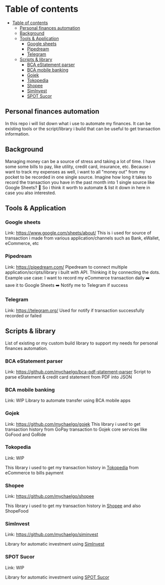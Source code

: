 # Table of contents

- [Table of contents](#table-of-contents)
  - [Personal finances automation](#personal-finances-automation)
  - [Background](#background)
  - [Tools \& Application](#tools--application)
    - [Google sheets](#google-sheets)
    - [Pipedream](#pipedream)
    - [Telegram](#telegram)
  - [Scripts \& library](#scripts--library)
    - [BCA eStatement parser](#bca-estatement-parser)
    - [BCA mobile banking](#bca-mobile-banking)
    - [Gojek](#gojek)
    - [Tokopedia](#tokopedia)
    - [Shopee](#shopee)
    - [SimInvest](#siminvest)
    - [SPOT Sucor](#spot-sucor)

## Personal finances automation

In this repo i will list down what i use to automate my finances. It can be existing tools or the script/library i build that can be useful to get transaction information.

## Background

Managing money can be a source of stress and taking a lot of time.
I have some some bills to pay, like utility, credit card, insurance, etc.
Because i want to track my expenses as well, i want to all "money out" from my pocket to be recorded in one single source.
Imagine how long it takes to record the transaction you have in the past month into 1 single source like Google Sheets? 🤔
So i think it worth to automate & list it down in here in case you also interested.

## Tools & Application

### Google sheets

Link: <https://www.google.com/sheets/about/>
This is i used for source of transaction i made from various application/channels such as Bank, eWallet, eCommerce, etc
  
### Pipedream

Link: <https://pipedream.com/>
Pipedream to connect multiple application/scripts/library i built with API. Thinking it by connecting the dots. Example use case: I want to record my eCommerce transaction daily ➡️ save it to Google Sheets ➡️ Notify me to Telegram if success

### Telegram

Link: <https://telegram.org/>
Used for notify if transaction successfully recorded or failed

## Scripts & library

List of existing or my custom build library to support my needs for personal finances automation.

### BCA eStatement parser

Link: <https://github.com/mychaelgo/bca-pdf-statement-parser>
Script to parse eStatement & credit card statement from PDF into JSON

### BCA mobile banking

Link: WIP
Library to automate transfer using BCA mobile apps

### Gojek

Link: <https://github.com/mychaelgo/gojek>
This library i used to get transaction history from GoPay transaction to Gojek core services like GoFood and GoRide

### Tokopedia

Link: WIP

This library i used to get my transaction history in [Tokopedia](https://www.tokopedia.com/) from eCommerce to bills payment

### Shopee

Link: <https://github.com/mychaelgo/shopee>

This library i used to get my transaction history in [Shopee](https://shopee.co.id/) and also ShopeFood

### SimInvest

Link: <https://github.com/mychaelgo/siminvest>

Library for automatic investment using [SimInvest](https://www.siminvest.id/)

### SPOT Sucor

Link: WIP

Library for automatic investment using [SPOT Sucor](https://spot.sucorsekuritas.com/)
